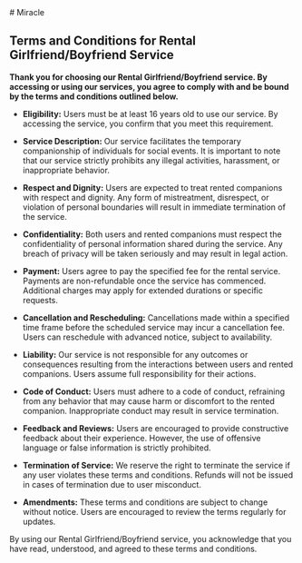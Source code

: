 <link rel="stylesheet" href="https://actwu.github.io/Web-Dev/mdfutr.css"/>
# Miracle

## Terms and Conditions for Rental Girlfriend/Boyfriend Service

**Thank you for choosing our Rental Girlfriend/Boyfriend service.
By accessing or using our services, you agree to comply with and be 
bound by the terms and conditions outlined below.**

- **Eligibility:**
  Users must be at least 16 years old to use our service. By accessing the service, you confirm that you meet this requirement.

- **Service Description:**
  Our service facilitates the temporary companionship of individuals for social events. It is important to note that our service strictly prohibits any illegal activities, harassment, or inappropriate behavior.

- **Respect and Dignity:**
  Users are expected to treat rented companions with respect and dignity. Any form of mistreatment, disrespect, or violation of personal boundaries will result in immediate termination of the service.

- **Confidentiality:**
  Both users and rented companions must respect the confidentiality of personal information shared during the service. Any breach of privacy will be taken seriously and may result in legal action.

- **Payment:**
  Users agree to pay the specified fee for the rental service. Payments are non-refundable once the service has commenced. Additional charges may apply for extended durations or specific requests.

- **Cancellation and Rescheduling:**
  Cancellations made within a specified time frame before the scheduled service may incur a cancellation fee. Users can reschedule with advanced notice, subject to availability.

- **Liability:**
  Our service is not responsible for any outcomes or consequences resulting from the interactions between users and rented companions. Users assume full responsibility for their actions.

- **Code of Conduct:**
  Users must adhere to a code of conduct, refraining from any behavior that may cause harm or discomfort to the rented companion. Inappropriate conduct may result in service termination.

- **Feedback and Reviews:**
  Users are encouraged to provide constructive feedback about their experience. However, the use of offensive language or false information is strictly prohibited.

- **Termination of Service:**
  We reserve the right to terminate the service if any user violates these terms and conditions. Refunds will not be issued in cases of termination due to user misconduct.

- **Amendments:**
  These terms and conditions are subject to change without notice. Users are encouraged to review the terms regularly for updates.

By using our Rental Girlfriend/Boyfriend service, you acknowledge that you have read, understood, and agreed to these terms and conditions.
